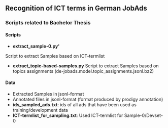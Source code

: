 ## Recognition of ICT terms in German JobAds
### Scripts related to Bachelor Thesis

#### Scripts
* **extract_sample-0.py'** 

Script to extract Samples based on ICT-termlist

* **extract_topic-based-samples.py**
Script to extract Samples based on topics assignments (de-jobads.model.topic_assignments.jsonl.bz2)

#### Data
* Extracted Samples in jsonl-format 
* Annotated files in jsonl-format (format produced by prodigy annotation)
* **ids_sampled_ads.txt**: ids of all ads that have been used as training/development data
* **ICT-termlist_for_sampling.txt**: Used ICT-termlist for Sample-0/Devset-0

